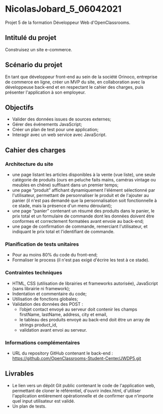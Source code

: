 # NicolasJobard_5_06042021
Projet 5 de la formation Développeur Web d'OpenClassrooms.
## Intitulé du projet
Construisez un site e-commerce.
## Scénario du projet
En tant que développeur front-end au sein de la société Orinoco, entreprise de commerce en ligne, créer un MVP du site, en collaboration avec la développeuse back-end et en respectant le cahier des charges, puis présenter l'application à son employeur.
## Objectifs
* Valider des données issues de sources externes;
* Gérer des événements JavaScript;
* Créer un plan de test pour une application;
* Interagir avec un web service avec JavaScript.
## Cahier des charges
### Architecture du site
* une page listant les articles disponibles à la vente (vue liste), une seule catégorie de produits (ours en peluche faits mains, caméras vintage ou meubles en chêne) suffisant dans un premier temps;
* une page “produit” affichant dynamiquement l'élément sélectionné par l'utilisateur, permettant de personnaliser le produit et de l'ajouter au panier (il n'est pas demandé que la personnalisation soit fonctionnelle à ce stade, mais la présence d'un menu déroulant);
* une page “panier” contenant un résumé des produits dans le panier, le prix total et un formulaire de commande dont les données doivent être conformes et correctement formatées avant envoie au back-end;
* une page de confirmation de commande, remerciant l'utilisateur, et indiquant le prix total et l'identifiant de commande.
### Planification de tests unitaires
* Pour au moins 80% du code du front-end;
* Formaliser le process (il n'est pas exigé d'écrire les test à ce stade).
### Contraintes techniques
* HTML, CSS (utilisation de librairies et frameworks autorisée), JavaScript (sans librairie ni framework);
* Indentation et commentaire du code;
* Utilisation de fonctions globales;
* Validation des données des POST :
    * l’objet contact envoyé au serveur doit contenir les champs firstName, lastName, address, city et email,
    * le tableau des produits envoyé au back-end doit être un array de strings product_id,
    * validation avant envoi au serveur.
### Informations complémentaires
* URL du repository GitHub contenant le back-end : https://github.com/OpenClassrooms-Student-Center/JWDP5.git
## Livrables
* Le lien vers un dépôt Git public contenant le code de l'application web, permettant de cloner le référentiel, d'ouvrir
index.html, d'utiliser l'application entièrement opérationnelle et de confirmer que n’importe quel input utilisateur est validé.
* Un plan de tests.